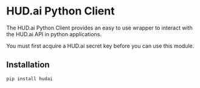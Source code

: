 # HUD.ai Python Client

The HUD.ai Python Client provides an easy to use wrapper to interact with the HUD.ai API in python applications.

You must first acquire a HUD.ai secret key before you can use this module.

## Installation

`pip install hudai`
